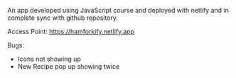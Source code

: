 An app developed using JavaScript course and deployed with netlify and in complete sync with github repository.

Access Point: https://hamforkify.netlify.app

Bugs: 
- Icons not showing up
- New Recipe pop up showing twice
